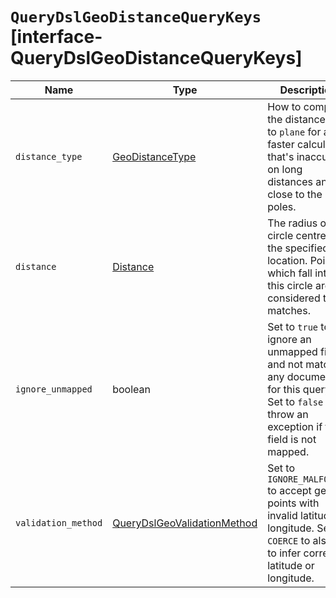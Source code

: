 # `QueryDslGeoDistanceQueryKeys` [interface-QueryDslGeoDistanceQueryKeys]

| Name | Type | Description |
| - | - | - |
| `distance_type` | [GeoDistanceType](./GeoDistanceType.md) | How to compute the distance. Set to `plane` for a faster calculation that's inaccurate on long distances and close to the poles. |
| `distance` | [Distance](./Distance.md) | The radius of the circle centred on the specified location. Points which fall into this circle are considered to be matches. |
| `ignore_unmapped` | boolean | Set to `true` to ignore an unmapped field and not match any documents for this query. Set to `false` to throw an exception if the field is not mapped. |
| `validation_method` | [QueryDslGeoValidationMethod](./QueryDslGeoValidationMethod.md) | Set to `IGNORE_MALFORMED` to accept geo points with invalid latitude or longitude. Set to `COERCE` to also try to infer correct latitude or longitude. |

